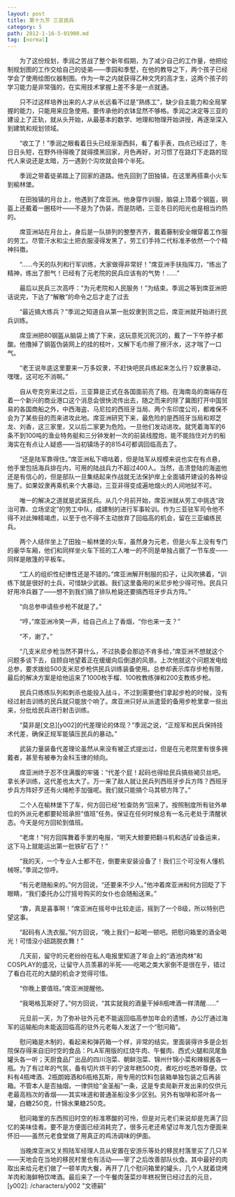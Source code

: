 ```yaml
---
layout: post
title: 第十九节 三亚民兵
category: 5
path: 2012-1-16-5-01900.md
tag: [normal]
---
```


　　为了这份规划，季润之苦战了整个新年假期，为了减少自己的工作量，他把绘制规划图的工作交给自己的徒弟——季园和季墅，在他的教导之下，两个孩子已经学会了使用绘图仪器制图。作为一年之内就获得乙种文凭的高才生，这两个孩子的学习能力是非常强的，在实用技术掌握上差不多是一点就通。

　　只不过这样培养出来的人才从长远看不过是“熟练工”，缺少自主能力和全局掌握的能力，只能用来应急使用。要传承他的衣钵显然不够格。季润之决定等三亚的建设上了正轨，就从头开始，从最基本的数学、地理和物理开始讲授，再逐渐深入到建筑和规划领域。

　　“收工了！”季润之眼看着日头已经渐渐西斜，看了看手表，四点已经过了，冬日日头短，在野外待得晚了就得摸黑回家，月色再好，对习惯了在路灯下走路的现代人来说还是太暗，万一遇到个沟坎就会摔个半死。

　　季润之带着徒弟踏上了回家的道路。他先回到了田独镇，在这里再搭乘小火车到榆林堡。

　　在田独镇的月台上，他遇到了席亚洲。他身穿作训服，脑袋上顶着个钢盔，钢盔上还戴着一圈枝叶——不是为了伪装，而是防晒，三亚冬日的阳光也是相当灼热的。

　　席亚洲站在月台上，身后是一队排列的整整齐齐，戴着藤制安全帽穿着工作服的劳工。尽管汗水和尘土把衣服浸得发黑了，劳工们手持二代标准矛依然一个个精神抖擞。

　　“……今天的队列和行军训练，大家做得非常好！”席亚洲手扶指挥刀，“练出了精神，练出了胆气！已经有了元老院的民兵应该有的气势！……”

　　最后以民兵三次高呼：“为元老院和人民服务！”为结束。季润之等到席亚洲把话说完，下达了“解散”的命令之后才走了过去

　　“最近搞大练兵？”季润之知道自从第一批奴隶到货之后，席亚洲就开始进行民兵训练。

　　席亚洲把80钢盔从脑袋上摘了下来，这玩意死沉死沉的，戴了一下午脖子都酸。他撸掉了钢盔伪装网上的挂的枝叶，又解下毛巾擦了擦汗水，这才喘了一口气。

　　“老王说年底这里要来一万多奴隶，不赶快吧民兵练起来怎么行？奴隶暴动，嘿嘿，这可吃不消啊。”

　　自从夸克穷来过之后，三亚算是正式在各国面前亮了相。在海南岛的南端存在着一个新兴的商业港口这个消息会很快流传出去，随之而来的除了冀图打开中国贸易的各国商船之外，中西海盗、马尼拉的西班牙当局、两个东印度公司，都难保不会为了某些目的而来进攻此地。席亚洲研究下来，最危险的是西班牙当局和郑芝龙、刘香，这三家里，又以后二家更为危险。一旦他们发动进攻。就凭着海军的6条不到100吨的渔业特务艇和三分钟发射一次的前装线膛炮，能不能挡住对方的船海实在有点让人疑惑——当初镇场子的8154可都调回临高去了。

　　“还是陆军靠得住。”席亚洲私下嘀咕着，但是陆军从规模来说也实在有点悬，他手里包括海兵排在内，可用的陆战兵力不超过400人。当然，击溃登陆的海盗他还是有信心的，但是部队一旦集结起来作战就无法保护岸上全面铺开建设的各种设施了。如果奴隶再乘机来个大暴动，三亚非得变成遍地烟火的人间地狱不可。

　　唯一的解决之道就是武装民兵。从几个月前开始，席亚洲就从劳工中挑选“政治可靠、立场坚定”的劳工中队，成建制的进行军事轮训。作为三亚驻军司令他不得不对此殚精竭虑，以至于也不得不主动放弃了回临高的机会，留在三亚编练民兵。

　　两个人结伴坐上了田独－榆林堡的火车，虽然身为元老，但是火车上没有专门的豪华车厢，他们和同样坐火车下班的工人唯一的不同是单独占据了一节车皮——同样是敞篷的平板车。

　　“工人的组织性纪律性还是不错的。”席亚洲解开制服的扣子，让风吹拂着，“训练下就是很好的士兵，可惜缺少武器。我们这里备用的米尼步枪少得可怜。民兵只好用冷兵器了——想不到我们搞了排队枪毙还要搞西班牙步兵方阵。”

　　“向总参申请些步枪不就是了。”

　　“哼，”席亚洲冷笑一声，给自己点上了香烟，“你也来一支？”

　　“不，谢了。”

　　“几支米尼步枪当然不算什么，不过执委会那边不肯多给，”席亚洲不想就这个问题多谈下去，自顾自地望着正在缓缓向后倒退的风景。上次他就这个问题发电给总参，要求拨给500支米尼步枪供民兵训练装备使用。总参却表示库存步枪有限，最后的解决方案是给他运来了1000枚手榴、100枚教练弹和200支教练步枪。

　　民兵只练练队列和刺杀也能投入战斗，不过到需要他们拿起步枪的时候，没有经过射击训练的民兵就只能放个响了。席亚洲只好从派遣营的备用步枪里拿一些出来，分批给民兵进行射击训练。

　　“莫非是[文总][y002]的代差理论的体现？”季润之说，“正规军和民兵保持技术代差，确保正规军能镇压民兵的暴动。”

　　武装力量装备代差理论虽然从来没有被正式提出过，但是在元老院里有很多拥戴者，甚至有被奉为金科玉律的倾向。

　　席亚洲终于忍不住满腹的牢骚：“代差个屁！起码也得给民兵搞些褐贝丝吧。拿长矛训练，这代差也太大了。万一来了敌人就让民兵列西班牙步兵方阵？西班牙步兵方阵好歹还有火绳枪手加强呢。我们就只能搞个马其顿方阵了。”

　　二个人在榆林堡下了车，何方回已经“检查防务”回来了。按照制度所有驻外单位的外派元老都要轮班承担“值班”任务。保证在任何时候总有一名元老处于清醒状态。今天是何方回轮到值班。

　　“老席！”何方回挥舞着手里的电报，“明天大鲸要把翻斗机和选矿设备运来，这下马上就能运出第一批铁矿石了！”

　　“我的天，一个专业人士都不在，倒要来安装设备了！我们三个可没有人懂机械呀。”季润之惊呼。

　　“有元老随船来的。”何方回说，“还要来不少人。”他冲着席亚洲和何方回眨了下眼睛，“我们委托办公厅摇号购买的女仆也会随船送来。”

　　“靠，真是喜事啊！”席亚洲在摇号中比较走运，摇到了一个B级，所以特别巴望这事。

　　“起码有人洗衣服。”何方回说，“晚上我们一起喝一顿吧。把慰问箱里的酒全喝光！可惜没小妞跳脱衣舞！”

　　几天前，留守的元老纷纷在私人电报里知道了年会上的“酒池肉林”和COSPLAY的盛况，让留守人员羡慕的半死——吃喝之类大家倒不是很在乎，错过了看白花花的大腿的机会才觉得可惜。

　　“你晚上要值班。”席亚洲提醒他。

　　“我喝格瓦斯好了。”何方回说，“其实就我的酒量干掉8瓶啤酒一样清醒……”

　　元旦前一天，为了弥补驻外元老不能返回临高参加年会的遗憾，办公厅通过海军的运输船向未能返回临高的驻外元老每人发送了一个“慰问箱”。

　　慰问箱是木制的，看起来和弹药箱一个样，非常的结实。里面装得许多是企划院保存得来自旧时空的食品：PLA军用版的红烧牛肉、午餐肉、西式火腿和凤尾鱼罐头各一听；天厨食品厂出品的四川泡菜、朝鲜泡菜、锦州什锦小菜和辣椒酱各一瓶。为了有过年的气氛，备有切片烘干的宁波年糕500克，煮吃炒吃悉听尊便。饮料有4瓶啤酒、2瓶朗姆酒和6瓶格瓦斯，用专用的饮料包装箱单独包装之后再装箱。不管本人是否抽烟，一律供给“金圣船”一条，这是专卖局新开发出来的仅供元老最高档次的香烟——其实味道和普通圣船没多少区别。另外有咖啡和茶叶各一罐，白糖250克，什锦水果糖250克。

　　慰问箱里的东西照旧时空的标准寒酸的可怜，但是对元老们来说却是充满了回忆的美味佳肴。要不是方便面已经消耗完了，很多元老还希望过年发几包方便面来怀旧——虽然元老食堂做了用真正的鸡汤调味的伊面。

　　当晚席亚洲又关照陆军经理人员从安置在安游乐等处的移民村落里买了几只羊——天地会在当地的移民村里也有活动——宰了之后改善部队伙食。其中最好的肉取出来给元老们做了一顿羊肉大餐，再开了几个慰问箱里的罐头，几个人就着烧烤羊肉和海鲜畅饮啤酒。最后来了一个午餐肉菠菜炒年糕祝贺已经过去的元旦，
[y002]: /characters/y002 "文德嗣"
